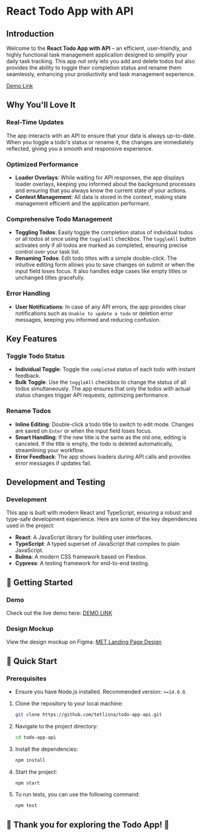 # React Todo App with API

## Introduction

Welcome to the **React Todo App with API** – an efficient, user-friendly, and highly functional task management application designed to simplify your daily task tracking. This app not only lets you add and delete todos but also provides the ability to toggle their completion status and rename them seamlessly, enhancing your productivity and task management experience.

[Demo Link](https://tetlisna.github.io/todo-app-api/)

## Why You'll Love It

### Real-Time Updates
The app interacts with an API to ensure that your data is always up-to-date. When you toggle a todo's status or rename it, the changes are immediately reflected, giving you a smooth and responsive experience.

### Optimized Performance
- **Loader Overlays**: While waiting for API responses, the app displays loader overlays, keeping you informed about the background processes and ensuring that you always know the current state of your actions.
- **Context Management**: All data is stored in the context, making state management efficient and the application performant.

### Comprehensive Todo Management
- **Toggling Todos**: Easily toggle the completion status of individual todos or all todos at once using the `toggleAll` checkbox. The `toggleAll` button activates only if all todos are marked as completed, ensuring precise control over your task list.
- **Renaming Todos**: Edit todo titles with a simple double-click. The intuitive editing form allows you to save changes on submit or when the input field loses focus. It also handles edge cases like empty titles or unchanged titles gracefully.

### Error Handling
- **User Notifications**: In case of any API errors, the app provides clear notifications such as `Unable to update a todo` or deletion error messages, keeping you informed and reducing confusion.

## Key Features

### Toggle Todo Status
- **Individual Toggle**: Toggle the `completed` status of each todo with instant feedback.
- **Bulk Toggle**: Use the `toggleAll` checkbox to change the status of all todos simultaneously. The app ensures that only the todos with actual status changes trigger API requests, optimizing performance.

### Rename Todos
- **Inline Editing**: Double-click a todo title to switch to edit mode. Changes are saved on `Enter` or when the input field loses focus.
- **Smart Handling**: If the new title is the same as the old one, editing is canceled. If the title is empty, the todo is deleted automatically, streamlining your workflow.
- **Error Feedback**: The app shows loaders during API calls and provides error messages if updates fail.

## Development and Testing

### Development
This app is built with modern React and TypeScript, ensuring a robust and type-safe development experience. Here are some of the key dependencies used in the project:

- **React**: A JavaScript library for building user interfaces.
- **TypeScript**: A typed superset of JavaScript that compiles to plain JavaScript.
- **Bulma**: A modern CSS framework based on Flexbox.
- **Cypress**: A testing framework for end-to-end testing.

## 🚀 Getting Started

### Demo

Check out the live demo here: [DEMO LINK](https://tetlisna.github.io/landing-page-met/)

### Design Mockup

View the design mockup on Figma: [MET Landing Page Design](https://www.figma.com/file/lSR1m42L9YwzQwzzxKwHpw/THE-MET)


## 🚀 Quick Start

### Prerequisites

- Ensure you have Node.js installed. Recommended version: `>=14.0.0`.

1. Clone the repository to your local machine:

   ```bash
   git clone https://github.com/tetlisna/todo-app-api.git


2. Navigate to the project directory:

   ```bash
   cd todo-app-api


3. Install the dependencies:

   ```bash
   npm install


4. Start the project:

   ```bash
   npm start


5. To run tests, you can use the following command:

   ```bash
   npm test


## 🚀 Thank you for exploring the Todo App! 🚀
